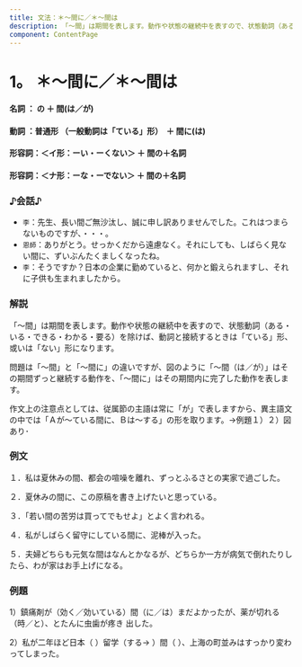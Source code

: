 ```yaml
---
title: 文法：＊～間に／＊～間は
description: 「～間」は期間を表します。動作や状態の継続中を表すので、状態動詞（ある・いる・できる・わかる・要る）を除けば、動詞と接続するときは「ている」形、或いは「ない」形になります。問題は「～間」と「～間に」の違いですが、図のように「～間（は／が）」はその期間ずっと継続する動作を、「～間に」はその期間内に完了した動作を表します。作文上の注意点としては、従属節の主語は常に「が」で表しますから、異主語文の中では「Ａが～ている間に、Ｂは～する」の形を取ります。→例題１）２）図あり･
component: ContentPage
---
```



# 1。 ＊～間に／＊～間は
#### 名詞 ： の ＋ 間(は／が)
#### 動詞 ：普通形 （一般動詞は「ている」形）  ＋ 間に(は)
#### 形容詞：＜イ形：ーい・ーくない＞ ＋ 間の＋名詞
#### 形容詞：＜ナ形：ーな・ーでない＞ ＋ 間の＋名詞

### ♪会話♪
- `李`：先生、長い間ご無沙汰し、誠に申し訳ありませんでした。これはつまらないものですが、・・・。
- `恩師`：ありがとう。せっかくだから遠慮なく。それにしても、しばらく見ない間に、ずいぶんたくましくなったね。
- `李`：そうですか？日本の企業に勤めていると、何かと鍛えられますし、それに子供も生まれましたから。

### 解説
「～間」は期間を表します。動作や状態の継続中を表すので、状態動詞（ある・いる・できる・わかる・要る）を除けば、動詞と接続するときは「ている」形、或いは「ない」形になります。

問題は「～間」と「～間に」の違いですが、図のように「～間（は／が）」はその期間ずっと継続する動作を、「～間に」はその期間内に完了した動作を表します。

作文上の注意点としては、従属節の主語は常に「が」で表しますから、異主語文の中では「Ａが～ている間に、Ｂは～する」の形を取ります。→例題１）２）図あり･

### 例文
１．私は夏休みの間、都会の喧噪を離れ、ずっとふるさとの実家で過ごした。

２．夏休みの間に、この原稿を書き上げたいと思っている。

３．「若い間の苦労は買ってでもせよ」とよく言われる。

４．私がしばらく留守にしている間に、泥棒が入った。

５．夫婦どちらも元気な間はなんとかなるが、どちらか一方が病気で倒れたりしたら、わが家はお手上げになる。

### 例題
1）鎮痛剤が（効く／効いている）間（に／は）まだよかったが、薬が切れる（時／と）、とたんに虫歯が疼き 出した。

2）私が二年ほど日本（ ）留学（する→ ）間（ ）、上海の町並みはすっかり変わってしまった。
